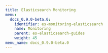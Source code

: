 ```yaml
---
title: Elasticsearch Monitoring
menu:
  docs_0.9.0-beta.0:
    identifier: es-monitoring-elasticsearch
    name: Monitoring
    parent: es-elasticsearch-guides
    weight: 45
menu_name: docs_0.9.0-beta.0
---
```

